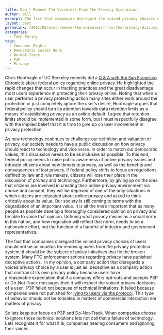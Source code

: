 ```yaml
---
title: Don’t Remove The Voiceless From The Privacy Discussion
author: bill
excerpt: The fact that companies disregard the voiced privacy choices of users should not be an impetus for removing users from the privacy protection system; it should be the subject of policy initiatives that fix the broken system.
layout: post
permalink: /2011/08/dont-remove-the-voiceless-from-the-privacy-discussion/
categories:
  - Tech Policy
tags:
  - Consumer Rights
  - Democratic Social Norm
  - Do-Not-Track
  - P3P
  - Privacy
---
```

Chris Hoofnagle of UC Berkeley recently did a <a href="http://www.sfgate.com/cgi-bin/article.cgi?f=/c/a/2011/08/21/BU5H1KP1HO.DTL&type=tech" target="_blank">Q & A with the San Francisco Chronicle</a> about federal policy regarding online privacy. He highlighted the rapid changes that occur in tracking practices and the great disadvantage most users experience in protecting their privacy online. Noting that when a user performs a privacy protecting action many sites either work around the protection or just completely ignore the user&#8217;s desire, Hoofnagle argues that federal policy should turn its attention towards data retention limits as a means of establishing privacy as an online default. I agree that retention limits should be implemented in some form, but I must respectfully disagree with the implied belief that it is time to give up on user involvement in privacy protection.

As new technology continues to challenge our definition and valuation of privacy, our society needs to have a public discussion on how privacy should react to technology and vice verse. In order to match our democratic values, this discussion needs to be as inclusive as possible. To this end, federal policy needs to raise public awareness of online privacy issues and educate citizens about new threats to privacy, as well as the benefits and consequences of lost privacy. If federal policy shifts to focus on regulations defined by law and rule makers, citizens will lose their place in the discussion of privacy and technology. Furthermore, by giving up on the idea that citizens are involved in creating their online privacy environment via choice and consent, they will be deprived of one of the only situations in which citizens are educated about online privacy and asked to think critically about its value. Our society is still coming to terms with the degradation of an important value. It is all the more important that as many people as possible develop a thoroughly considered opinion on privacy and be able to voice that opinion. Defining what privacy means as a social norm in this nation, and how regulation will reflect that norm, needs to be a nationwide effort, not the function of a handful of industry and government representatives.

The fact that companies disregard the voiced privacy choices of users should not be an impetus for removing users from the privacy protection system; it should be the subject of policy initiatives that fix the broken system. Many FTC enforcement actions regarding privacy have punished deceptive actions.  In my opinion, a company action that disregards a voiced privacy choice by a user is just as  deceptive as a company action that contradict its own privacy policy because users have a reasonable expectation that if a company offers opt-outs and accepts P3P or Do-Not-Track messages then it will respect the voiced privacy decisions of a user.  P3P failed not because of technical limitations. It failed because companies were not punished for <a href="http://www.ftc.gov/os/comments/privacyreportframework/00453-58003.pdf" target="_blank">lying to users via the protocol</a>. This type of behavior should not be tolerated in matters of commercial interaction nor matters of privacy.

So lets keep our focus on P3P and Do-Not-Track. When companies choose to ignore those technical solutions lets not call that a failure of technology. Lets recognize it for what it is, companies hearing consumers and ignoring their voices.